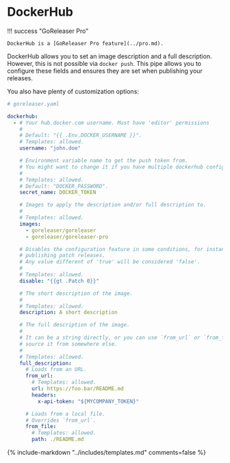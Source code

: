 # DockerHub

!!! success "GoReleaser Pro"

    DockerHub is a [GoReleaser Pro feature](../pro.md).

DockerHub allows you to set an image description and a full description.
However, this is not possible via `docker push`.
This pipe allows you to configure these fields and ensures they are set when
publishing your releases.

You also have plenty of customization options:

```yaml
# goreleaser.yaml

dockerhub:
  - # Your hub.docker.com username. Must have 'editor' permissions
    #
    # Default: "{{ .Env.DOCKER_USERNAME }}".
    # Templates: allowed.
    username: "john.doe"

    # Environment variable name to get the push token from.
    # You might want to change it if you have multiple dockerhub configurations.
    #
    # Templates: allowed.
    # Default: "DOCKER_PASSWORD".
    secret_name: DOCKER_TOKEN

    # Images to apply the description and/or full description to.
    #
    # Templates: allowed.
    images:
      - goreleaser/goreleaser
      - goreleaser/goreleaser-pro

    # Disables the configuration feature in some conditions, for instance, when
    # publishing patch releases.
    # Any value different of 'true' will be considered 'false'.
    #
    # Templates: allowed.
    disable: "{{gt .Patch 0}}"

    # The short description of the image.
    #
    # Templates: allowed.
    description: A short description

    # The full description of the image.
    #
    # It can be a string directly, or you can use `from_url` or `from_file` to
    # source it from somewhere else.
    #
    # Templates: allowed.
    full_description:
      # Loads from an URL.
      from_url:
        # Templates: allowed.
        url: https://foo.bar/README.md
        headers:
          x-api-token: "${MYCOMPANY_TOKEN}"

      # Loads from a local file.
      # Overrides `from_url`.
      from_file:
        # Templates: allowed.
        path: ./README.md
```

{% include-markdown "../includes/templates.md" comments=false %}
